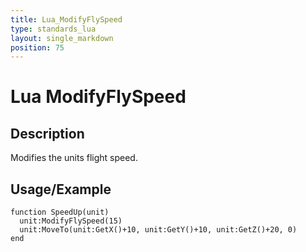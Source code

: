 ```yaml
---
title: Lua_ModifyFlySpeed
type: standards_lua
layout: single_markdown
position: 75
---
```


# Lua ModifyFlySpeed

## Description

Modifies the units flight speed.

## Usage/Example

```
function SpeedUp(unit)
  unit:ModifyFlySpeed(15)
  unit:MoveTo(unit:GetX()+10, unit:GetY()+10, unit:GetZ()+20, 0)
end
```
